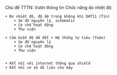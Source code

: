 Chủ đề TTTN: Vườn thông tin
Chức năng do nhiệt độ: 

    + Đo nhiệt độ, độ ẩm trong không khí DHT11 (Tín)
        + Sơ đồ nguyên lý, schematic 
        + Cơ chế hoạt động
        + Thư viện

    + Cảm biến độ ẩm đất + Hệ thống tự tiêu (Toàn)
        + Sơ đồ nguyên lý
        + Cơ chế hoạt động
        + Thư viện

        
    + Kết nối với internet thông qua shield
    + Kết nối cơ sở dữ liệu cho máy 
